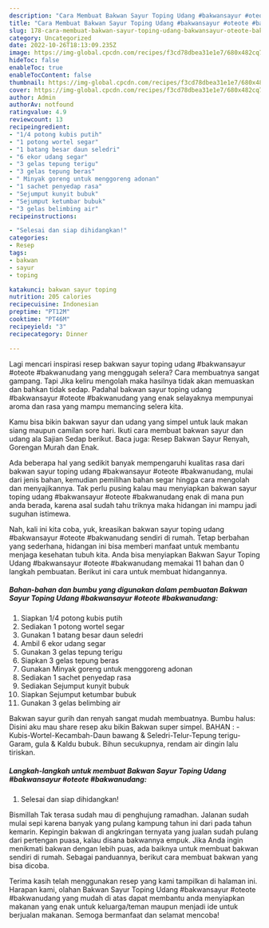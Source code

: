 ```yaml
---
description: "Cara Membuat Bakwan Sayur Toping Udang #bakwansayur #oteote #bakwanudang yang Enak, Buat Buka Puasa}"
title: "Cara Membuat Bakwan Sayur Toping Udang #bakwansayur #oteote #bakwanudang yang Enak, Buat Buka Puasa}"
slug: 178-cara-membuat-bakwan-sayur-toping-udang-bakwansayur-oteote-bakwanudang-yang-enak-buat-buka-puasa
category: Uncategorized
date: 2022-10-26T18:13:09.235Z
image: https://img-global.cpcdn.com/recipes/f3cd78dbea31e1e7/680x482cq70/bakwan-sayur-toping-udang-bakwansayur-oteote-bakwanudang-foto-resep-utama.jpg
hideToc: false
enableToc: true
enableTocContent: false
thumbnail: https://img-global.cpcdn.com/recipes/f3cd78dbea31e1e7/680x482cq70/bakwan-sayur-toping-udang-bakwansayur-oteote-bakwanudang-foto-resep-utama.jpg
cover: https://img-global.cpcdn.com/recipes/f3cd78dbea31e1e7/680x482cq70/bakwan-sayur-toping-udang-bakwansayur-oteote-bakwanudang-foto-resep-utama.jpg
author: Admin
authorAv: notfound
ratingvalue: 4.9
reviewcount: 13
recipeingredient:
- "1/4 potong kubis putih"
- "1 potong wortel segar"
- "1 batang besar daun seledri"
- "6 ekor udang segar"
- "3 gelas tepung terigu"
- "3 gelas tepung beras"
- " Minyak goreng untuk menggoreng adonan"
- "1 sachet penyedap rasa"
- "Sejumput kunyit bubuk"
- "Sejumput ketumbar bubuk"
- "3 gelas belimbing air"
recipeinstructions:

- "Selesai dan siap dihidangkan!"
categories:
- Resep
tags:
- bakwan
- sayur
- toping

katakunci: bakwan sayur toping 
nutrition: 205 calories
recipecuisine: Indonesian
preptime: "PT12M"
cooktime: "PT46M"
recipeyield: "3"
recipecategory: Dinner

---
```



Lagi mencari inspirasi resep bakwan sayur toping udang #bakwansayur #oteote #bakwanudang yang menggugah selera? Cara membuatnya sangat gampang. Tapi Jika keliru mengolah maka hasilnya tidak akan memuaskan dan bahkan tidak sedap. Padahal bakwan sayur toping udang #bakwansayur #oteote #bakwanudang yang enak selayaknya mempunyai aroma dan rasa yang mampu memancing selera kita.


Kamu bisa bikin bakwan sayur dan udang yang simpel untuk lauk makan siang maupun camilan sore hari. Ikuti cara membuat bakwan sayur dan udang ala Sajian Sedap berikut. Baca juga: Resep Bakwan Sayur Renyah, Gorengan Murah dan Enak.

Ada beberapa hal yang sedikit banyak mempengaruhi kualitas rasa dari bakwan sayur toping udang #bakwansayur #oteote #bakwanudang, mulai dari jenis bahan, kemudian pemilihan bahan segar hingga cara mengolah dan menyajikannya. Tak perlu pusing kalau mau menyiapkan bakwan sayur toping udang #bakwansayur #oteote #bakwanudang enak di mana pun anda berada, karena asal sudah tahu triknya maka hidangan ini mampu jadi suguhan istimewa.


Nah, kali ini kita coba, yuk, kreasikan bakwan sayur toping udang #bakwansayur #oteote #bakwanudang sendiri di rumah. Tetap berbahan yang sederhana, hidangan ini bisa memberi manfaat untuk membantu menjaga kesehatan tubuh kita. Anda bisa menyiapkan Bakwan Sayur Toping Udang #bakwansayur #oteote #bakwanudang memakai 11 bahan dan 0 langkah pembuatan. Berikut ini cara untuk membuat hidangannya.

<!--inarticleads1-->

##### Bahan-bahan dan bumbu yang digunakan dalam pembuatan Bakwan Sayur Toping Udang #bakwansayur #oteote #bakwanudang:

1. Siapkan 1/4 potong kubis putih
1. Sediakan 1 potong wortel segar
1. Gunakan 1 batang besar daun seledri
1. Ambil 6 ekor udang segar
1. Gunakan 3 gelas tepung terigu
1. Siapkan 3 gelas tepung beras
1. Gunakan  Minyak goreng untuk menggoreng adonan
1. Sediakan 1 sachet penyedap rasa
1. Sediakan Sejumput kunyit bubuk
1. Siapkan Sejumput ketumbar bubuk
1. Gunakan 3 gelas belimbing air


Bakwan sayur gurih dan renyah sangat mudah membuatnya. Bumbu halus: Disini aku mau share resep aku bikin Bakwan super simpel. BAHAN : -Kubis-Wortel-Kecambah-Daun bawang &amp; Seledri-Telur-Tepung terigu-Garam, gula &amp; Kaldu bubuk. Bihun secukupnya, rendam air dingin lalu tiriskan. 

<!--inarticleads2-->

##### Langkah-langkah untuk membuat Bakwan Sayur Toping Udang #bakwansayur #oteote #bakwanudang:


1. Selesai dan siap dihidangkan!

Bismillah Tak terasa sudah mau di penghujung ramadhan. Jalanan sudah mulai sepi karena banyak yang pulang kampung tahun ini dari pada tahun kemarin. Kepingin bakwan di angkringan ternyata yang jualan sudah pulang dari pertengan puasa, kalau disana bakwannya empuk. Jika Anda ingin menikmati bakwan dengan lebih puas, ada baiknya untuk membuat bakwan sendiri di rumah. Sebagai panduannya, berikut cara membuat bakwan yang bisa dicoba. 

Terima kasih telah menggunakan resep yang kami tampilkan di halaman ini. Harapan kami, olahan Bakwan Sayur Toping Udang #bakwansayur #oteote #bakwanudang yang mudah di atas dapat membantu anda menyiapkan makanan yang enak untuk keluarga/teman maupun menjadi ide untuk berjualan makanan. Semoga bermanfaat dan selamat mencoba!
